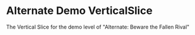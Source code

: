 # Alternate Demo VerticalSlice
The Vertical Slice for the demo level of "Alternate: Beware the Fallen Rival"
